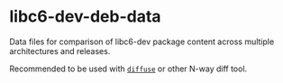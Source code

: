 # libc6-dev-deb-data

Data files for comparison of libc6-dev package content across
multiple architectures and releases.

Recommended to be used with [`diffuse`](https://github.com/MightyCreak/diffuse) or other N-way diff tool.

